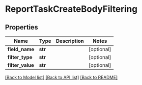 # ReportTaskCreateBodyFiltering

## Properties
Name | Type | Description | Notes
------------ | ------------- | ------------- | -------------
**field_name** | **str** |  | [optional] 
**filter_type** | **str** |  | [optional] 
**filter_value** | **str** |  | [optional] 

[[Back to Model list]](../README.md#documentation-for-models) [[Back to API list]](../README.md#documentation-for-api-endpoints) [[Back to README]](../README.md)

